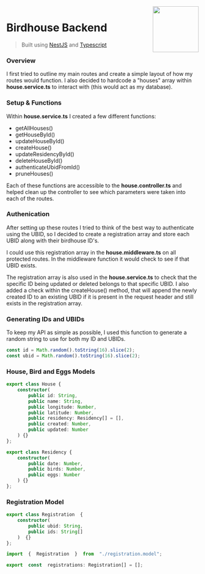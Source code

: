 <img width="120px" src="https://camo.githubusercontent.com/5f54c0817521724a2deae8dedf0c280a589fd0aa9bffd7f19fa6254bb52e996a/68747470733a2f2f6e6573746a732e636f6d2f696d672f6c6f676f2d736d616c6c2e737667" align="right" />

# Birdhouse Backend
> Built using [NestJS](https://nestjs.com/) and [Typescript](https://www.typescriptlang.org/)

### Overview

I first tried to outline my main routes and create a simple layout of how my routes would function. I also decided to hardcode a "houses" array within **house.service.ts** to interact with (this would act as my database).

### Setup & Functions

Within **house.service.ts** I created a few different functions:

 - getAllHouses()
 - getHouseById()
 - updateHouseById()
 - createHouse()
 - updateResidencyById()
 - deleteHouseById()
 - authenticateUbidFromId()
 - pruneHouses()

Each of these functions are accessible to the **house.controller.ts** and helped clean up the controller to see which parameters were taken into each of the routes.

### Authenication
After setting up these routes I tried to think of the best way to authenticate using the UBID, so I decided to create a registration array and store each UBID along with their birdhouse ID's.

I could use this registration array in the **house.middleware.ts** on all protected routes. In the middleware function it would check to see if that UBID exists.

The registration array is also used in the **house.service.ts** to check that the specific ID being updated or deleted belongs to that specific UBID. I also added a check within the createHouse() method, that will append the newly created ID to an existing UBID if it is present in the request header and still exists in the registration array.

### Generating IDs and UBIDs
To keep my API as simple as possible, I used this function to generate a random string to use for both my ID and UBIDs.
```typescript
const id = Math.random().toString(16).slice(2);
const ubid = Math.random().toString(16).slice(2);
```

### House, Bird and Eggs Models
```typescript
export class House {
    constructor(
        public id: String,
        public name: String,
        public longitude: Number,
        public latitude: Number,
        public residency: Residency[] = [],
        public created: Number,
        public updated: Number
    ) {}
};
```
```typescript
export class Residency {
    constructor(
        public date: Number,
        public birds: Number,
        public eggs: Number
    ) {}
};
```

### Registration Model
```typescript
export class Registration  {
	constructor(
		public ubid: String,
		public ids: String[]
	)  {}
};
```
```typescript
import  {  Registration  }  from  "./registration.model";

export  const  registrations: Registration[] = [];
```
